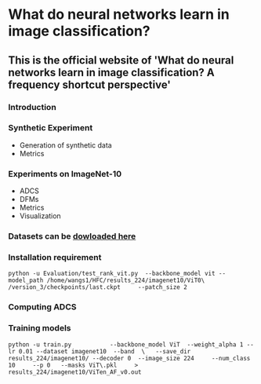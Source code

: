 # What do neural networks learn in image classification?
## This is the official website of 'What do neural networks learn in image classification? A frequency shortcut perspective'

### Introduction

### Synthetic Experiment
* Generation of synthetic data
* Metrics

### Experiments on ImageNet-10
* ADCS
* DFMs
* Metrics
* Visualization

### Datasets can be [dowloaded here](https://drive.google.com/drive/folders/1Ug4WDwQWlFJpdks1woSsY6gWuSMYzNSB?usp=sharing)


### Installation requirement
```
python -u Evaluation/test_rank_vit.py  --backbone_model vit --model_path /home/wangs1/HFC/results_224/imagenet10/ViT0\ /version_3/checkpoints/last.ckpt     --patch_size 2   

```

### Computing ADCS


### 


### Training models
```
python -u train.py           --backbone_model ViT  --weight_alpha 1 --lr 0.01 --dataset imagenet10  --band  \   --save_dir results_224/imagenet10/ --decoder 0  --image_size 224     --num_class 10     --p 0   --masks ViT\.pkl     > results_224/imagenet10/ViTen_AF_v0.out
```
